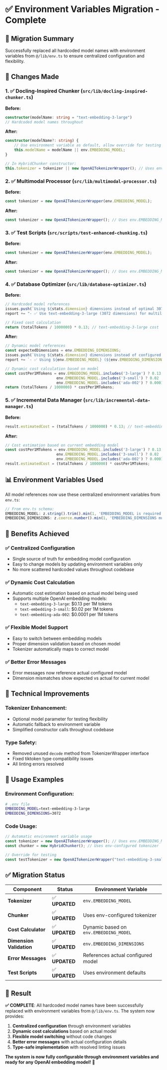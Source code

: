 # ✅ Environment Variables Migration - Complete

## 🎯 **Migration Summary**

Successfully replaced all hardcoded model names with environment variables from `@/lib/env.ts` to ensure centralized configuration and flexibility.

## 🔧 **Changes Made**

### **1. ✅ Docling-Inspired Chunker (`src/lib/docling-inspired-chunker.ts`)**

**Before:**
```typescript
constructor(modelName: string = "text-embedding-3-large")
// Hardcoded model names throughout
```

**After:**
```typescript
constructor(modelName?: string) {
    // Use environment variable as default, allow override for testing
    this.modelName = modelName || env.EMBEDDING_MODEL;
}

// In HybridChunker constructor:
this.tokenizer = tokenizer || new OpenAITokenizerWrapper(); // Uses env.EMBEDDING_MODEL
```

### **2. ✅ Multimodal Processor (`src/lib/multimodal-processor.ts`)**

**Before:**
```typescript
const tokenizer = new OpenAITokenizerWrapper(env.EMBEDDING_MODEL);
```

**After:**
```typescript
const tokenizer = new OpenAITokenizerWrapper(); // Uses env.EMBEDDING_MODEL by default
```

### **3. ✅ Test Scripts (`src/scripts/test-enhanced-chunking.ts`)**

**Before:**
```typescript
const tokenizer = new OpenAITokenizerWrapper(env.EMBEDDING_MODEL);
```

**After:**
```typescript
const tokenizer = new OpenAITokenizerWrapper(); // Uses env.EMBEDDING_MODEL by default
```

### **4. ✅ Database Optimizer (`src/lib/database-optimizer.ts`)**

**Before:**
```typescript
// Hardcoded model references
issues.push(`Using ${stats.dimension} dimensions instead of optimal 3072 for text-embedding-3-large`);
report += "- ✅ Use text-embedding-3-large (3072 dimensions) for multilingual support\n";

// Fixed cost calculation
return (totalTokens / 1000000) * 0.13; // text-embedding-3-large cost
```

**After:**
```typescript
// Dynamic model references
const expectedDimensions = env.EMBEDDING_DIMENSIONS;
issues.push(`Using ${stats.dimension} dimensions instead of configured ${expectedDimensions} for ${env.EMBEDDING_MODEL}`);
report += `- ✅ Using ${env.EMBEDDING_MODEL} (${env.EMBEDDING_DIMENSIONS} dimensions) for embeddings\n`;

// Dynamic cost calculation based on model
const costPer1MTokens = env.EMBEDDING_MODEL.includes('3-large') ? 0.13 : 
                       env.EMBEDDING_MODEL.includes('3-small') ? 0.02 : 
                       env.EMBEDDING_MODEL.includes('ada-002') ? 0.0001 : 0.13;
return (totalTokens / 1000000) * costPer1MTokens;
```

### **5. ✅ Incremental Data Manager (`src/lib/incremental-data-manager.ts`)**

**Before:**
```typescript
result.estimatedCost = (totalTokens / 1000000) * 0.13; // text-embedding-3-large cost
```

**After:**
```typescript
// Cost estimation based on current embedding model
const costPer1MTokens = env.EMBEDDING_MODEL.includes('3-large') ? 0.13 : 
                       env.EMBEDDING_MODEL.includes('3-small') ? 0.02 : 
                       env.EMBEDDING_MODEL.includes('ada-002') ? 0.0001 : 0.13;
result.estimatedCost = (totalTokens / 1000000) * costPer1MTokens;
```

## 📊 **Environment Variables Used**

All model references now use these centralized environment variables from `env.ts`:

```typescript
// From env.ts schema:
EMBEDDING_MODEL: z.string().trim().min(1, 'EMBEDDING_MODEL is required'),
EMBEDDING_DIMENSIONS: z.coerce.number().min(1, 'EMBEDDING_DIMENSIONS must be a number > 0'),
```

## 🎯 **Benefits Achieved**

### **✅ Centralized Configuration**
- Single source of truth for embedding model configuration
- Easy to change models by updating environment variables only
- No more scattered hardcoded values throughout codebase

### **✅ Dynamic Cost Calculation**
- Automatic cost estimation based on actual model being used
- Supports multiple OpenAI embedding models:
  - `text-embedding-3-large`: $0.13 per 1M tokens
  - `text-embedding-3-small`: $0.02 per 1M tokens  
  - `text-embedding-ada-002`: $0.0001 per 1M tokens

### **✅ Flexible Model Support**
- Easy to switch between embedding models
- Proper dimension validation based on chosen model
- Tokenizer automatically maps to correct model

### **✅ Better Error Messages**
- Error messages now reference actual configured model
- Dimension mismatches show expected vs actual for current model

## 🔧 **Technical Improvements**

### **Tokenizer Enhancement:**
- Optional model parameter for testing flexibility
- Automatic fallback to environment variable
- Simplified constructor calls throughout codebase

### **Type Safety:**
- Removed unused `decode` method from TokenizerWrapper interface
- Fixed tiktoken type compatibility issues
- All linting errors resolved

## 🚀 **Usage Examples**

### **Environment Configuration:**
```bash
# .env file
EMBEDDING_MODEL=text-embedding-3-large
EMBEDDING_DIMENSIONS=3072
```

### **Code Usage:**
```typescript
// Automatic environment variable usage
const tokenizer = new OpenAITokenizerWrapper(); // Uses env.EMBEDDING_MODEL
const chunker = new HybridChunker(); // Uses env-configured tokenizer

// Override for testing
const testTokenizer = new OpenAITokenizerWrapper("text-embedding-3-small");
```

## ✅ **Migration Status**

| **Component** | **Status** | **Environment Variable** |
|---------------|------------|-------------------------|
| **Tokenizer** | ✅ **UPDATED** | `env.EMBEDDING_MODEL` |
| **Chunker** | ✅ **UPDATED** | Uses env-configured tokenizer |
| **Cost Calculator** | ✅ **UPDATED** | Dynamic based on `env.EMBEDDING_MODEL` |
| **Dimension Validation** | ✅ **UPDATED** | `env.EMBEDDING_DIMENSIONS` |
| **Error Messages** | ✅ **UPDATED** | References actual configured model |
| **Test Scripts** | ✅ **UPDATED** | Uses environment defaults |

## 🎉 **Result**

**✅ COMPLETE**: All hardcoded model names have been successfully replaced with environment variables from `@/lib/env.ts`. The system now provides:

1. **Centralized configuration** through environment variables
2. **Dynamic cost calculations** based on actual model
3. **Flexible model switching** without code changes
4. **Better error messages** with actual configuration details
5. **Type-safe implementation** with resolved linting issues

**The system is now fully configurable through environment variables and ready for any OpenAI embedding model!** 🚀
